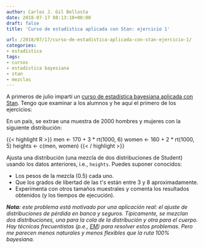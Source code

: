 ```yaml
---
author: Carlos J. Gil Bellosta
date: 2018-07-17 08:13:10+00:00
draft: false
title: 'Curso de estadística aplicada con Stan: ejercicio 1'

url: /2018/07/17/curso-de-estadistica-aplicada-con-stan-ejercicio-1/
categories:
- estadística
tags:
- cursos
- estadística bayesiana
- stan
- mezclas
---
```


A primeros de julio impartí un [curso de estadística bayesiana aplicada con Stan](https://www.datanalytics.com/2018/05/09/curso-mio-de-estadistica-bayesiana-aplicada-con-stan-en-bcn/). Tengo que examinar a los alumnos y he aquí el primero de los ejercicios:

En un país, se extrae una muestra de 2000 hombres y mujeres con la siguiente distribución:

{{< highlight R >}}
men   <- 170 + 3 * rt(1000, 6)
women <- 160 + 2 * rt(1000, 5)
heights <- c(men, women)
{{< / highlight >}}


Ajusta una distribución (una mezcla de dos distribuciones de Student) usando los datos anteriores, i.e., `heights`. Puedes suponer conocidos:

* Los pesos de la mezcla (0.5) cada uno.
* Que los grados de libertad de las t's están entre 3 y 8 aproximadamente.
* Experimenta con otros tamaños muestrales y comenta los resultados obtenidos (y los tiempos de ejecución).

_**Nota:** este problema está motivado por una aplicación real: el ajuste de distribuciones de pérdida en banca y seguros. Típicamente, se mezclan dos distribuciones, una para la cola de la distribución y otra para el cuerpo. Hay técnicas frecuentistas (p.e., [EM](https://www.datanalytics.com/2017/03/20/em-duro-a-mano-y-para-humanos/)) para resolver estos problemas. Pero me parecen menos naturales y menos flexibles que la ruta 100% bayesiana._
